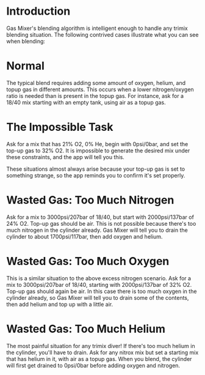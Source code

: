 # Introduction #

Gas Mixer's blending algorithm is intelligent enough to handle any trimix blending situation. The following contrived cases illustrate what you can see when blending:

# Normal #

The typical blend requires adding some amount of oxygen, helium, and topup gas in different amounts. This occurs when a lower nitrogen/oxygen ratio is needed than is present in the topup gas. For instance, ask for a 18/40 mix starting with an empty tank, using air as a topup gas.

# The Impossible Task #

Ask for a mix that has 21% O2, 0% He, begin with 0psi/0bar, and set the top-up gas to 32% O2. It is impossible to generate the desired mix under these constraints, and the app will tell you this.

These situations almost always arise because your top-up gas is set to something strange, so the app reminds you to confirm it's set properly.

# Wasted Gas: Too Much Nitrogen #

Ask for a mix to 3000psi/207bar of 18/40, but start with 2000psi/137bar of 24% O2. Top-up gas should be air. This is not possible because there's too much nitrogen in the cylinder already. Gas Mixer will tell you to drain the cylinder to about 1700psi/117bar, then add oxygen and helium.

# Wasted Gas: Too Much Oxygen #

This is a similar situation to the above excess nitrogen scenario. Ask for a mix to 3000psi/207bar of 18/40, starting with 2000psi/137bar of 32% O2. Top-up gas should again be air. In this case there is too much oxygen in the cylinder already, so Gas Mixer will tell you to drain some of the contents, then add helium and top up with a little air.

# Wasted Gas: Too Much Helium #

The most painful situation for any trimix diver! If there's too much helium in the cylinder, you'll have to drain. Ask for any nitrox mix but set a starting mix that has helium in it, with air as a topup gas. When you blend, the cylinder will first get drained to 0psi/0bar before adding oxygen and nitrogen.